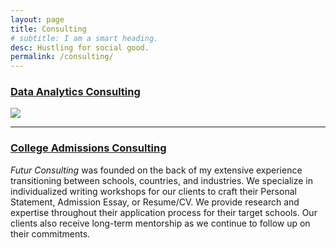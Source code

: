 ```yaml
---
layout: page
title: Consulting
# subtitle: I am a smart heading.
desc: Hustling for social good.
permalink: /consulting/
---
```


<div class="pretty-links">

<div class="lead lead-about">

    
### [Data Analytics Consulting](https://www.catchafire.org/profiles/1474308/)<br>
<img src="{{ site.baseurl }}/assets/img/git.catchafire.png"/>


<!-- {::nomarkdown} 
<figure class="site-profile">
    <img src="{{ site.baseurl }}/assets/img/profile.png">
</figure>
{:/} -->

<br>

---


### [College Admissions Consulting](https://calendly.com/deaw/fit-interview)
_Futur Consulting_ was founded on the back of my extensive experience transitioning between schools, countries, and industries. We specialize in individualized writing workshops for our clients to craft their Personal Statement, Admission Essay, or Resume/CV. We provide research and expertise throughout their application process for their target schools. Our clients also receive long-term mentorship as we continue to follow up on their commitments. 
</div>    
 
